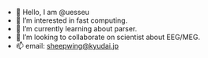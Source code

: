- 👋 Hello, I am @uesseu
- 👀 I’m interested in fast computing.
- 🌱 I’m currently learning about parser.
- 💞️ I’m looking to collaborate on scientist about EEG/MEG.
- 📫 email: sheepwing@kyudai.jp

<!---
uesseu/uesseu is a ✨ special ✨ repository because its `README.md` (this file) appears on your GitHub profile.
You can click the Preview link to take a look at your changes.
--->
